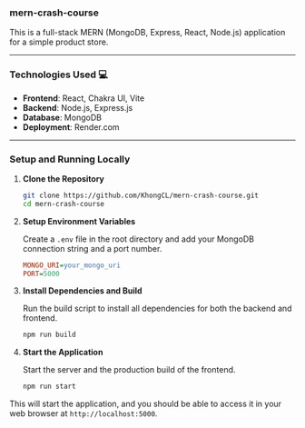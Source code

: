 ### mern-crash-course

This is a full-stack MERN (MongoDB, Express, React, Node.js) application for a simple product store.

---

### Technologies Used 💻

* **Frontend**: React, Chakra UI, Vite
* **Backend**: Node.js, Express.js
* **Database**: MongoDB
* **Deployment**: Render.com

---

### Setup and Running Locally

1.  **Clone the Repository**

    ```bash
    git clone https://github.com/KhongCL/mern-crash-course.git
    cd mern-crash-course
    ```

2.  **Setup Environment Variables**

    Create a `.env` file in the root directory and add your MongoDB connection string and a port number.

    ```ini
    MONGO_URI=your_mongo_uri
    PORT=5000
    ```

3.  **Install Dependencies and Build**

    Run the build script to install all dependencies for both the backend and frontend.

    ```bash
    npm run build
    ```

4.  **Start the Application**

    Start the server and the production build of the frontend.

    ```bash
    npm run start
    ```

This will start the application, and you should be able to access it in your web browser at `http://localhost:5000`.
